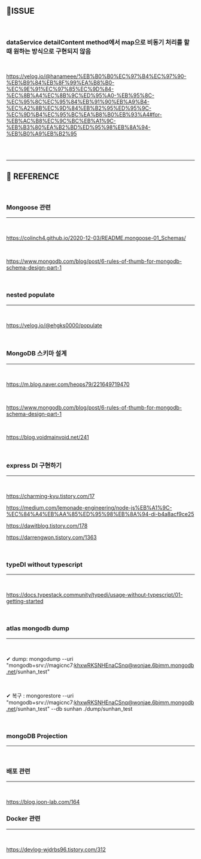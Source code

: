 ## 📌ISSUE

<BR>

### dataService detailContent method에서 map으로 비동기 처리를 할 때 원하는 방식으로 구현되지 않음

<br>

https://velog.io/@hanameee/%EB%B0%B0%EC%97%B4%EC%97%90-%EB%B9%84%EB%8F%99%EA%B8%B0-%EC%9E%91%EC%97%85%EC%9D%84-%EC%8B%A4%EC%8B%9C%ED%95%A0-%EB%95%8C-%EC%95%8C%EC%95%84%EB%91%90%EB%A9%B4-%EC%A2%8B%EC%9D%84%EB%B2%95%ED%95%9C-%EC%9D%B4%EC%95%BC%EA%B8%B0%EB%93%A4#for-%EB%AC%B8%EC%9C%BC%EB%A1%9C-%EB%B3%80%EA%B2%BD%ED%95%98%EB%8A%94-%EB%B0%A9%EB%B2%95

<Br>

<BR>

---

## 📌 REFERENCE

<BR>

### Mongoose 관련

---

<br>

https://colinch4.github.io/2020-12-03/README.mongoose-01_Schemas/

<br>

https://www.mongodb.com/blog/post/6-rules-of-thumb-for-mongodb-schema-design-part-1

<br>

### nested populate

---

<br>

https://velog.io/@ehgks0000/populate

<br>

### MongoDB 스키마 설계

---

<br>

https://m.blog.naver.com/heops79/221649719470

<Br>

https://www.mongodb.com/blog/post/6-rules-of-thumb-for-mongodb-schema-design-part-1

<br>

https://blog.voidmainvoid.net/241

<br>

### express DI 구현하기

---

<br>

https://charming-kyu.tistory.com/17

https://medium.com/lemonade-engineering/node-js%EB%A1%9C-%EC%84%A4%EB%AA%85%ED%95%98%EB%8A%94-di-b4a8acf9ce25

https://dawitblog.tistory.com/178

https://darrengwon.tistory.com/1363

<br>

### typeDI without typescript

---

<Br>

https://docs.typestack.community/typedi/usage-without-typescript/01-getting-started

<br>

### atlas mongodb dump

---

<br>

✔ dump: mongodump --uri "mongodb+srv://magicnc7:khxwRKSNHEnaCSnq@wonjae.6bjmm.mongodb.net/sunhan_test"

<br>

✔ 복구 : mongorestore --uri "mongodb+srv://magicnc7:khxwRKSNHEnaCSnq@wonjae.6bjmm.mongodb.net/sunhan_test" --db sunhan ./dump/sunhan_test

<br>

### mongoDB Projection

---

<br>

### 배포 관련

---

<br>

https://blog.joon-lab.com/164

### Docker 관련

---

<br>

https://devlog-wjdrbs96.tistory.com/312
